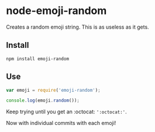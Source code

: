node-emoji-random
=================

Creates a random emoji string. This is as useless as it gets.

## Install

```shell
npm install emoji-random
```

## Use

```js
var emoji = require('emoji-random');

console.log(emoji.random());
```

Keep trying until you get an :octocat: `':octocat:'`.

Now with individual commits with each emoji!